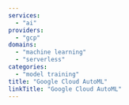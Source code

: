 ```yaml
---
services:
  - "ai"
providers:
  - "gcp"
domains:
  - "machine learning"
  - "serverless"
categories:
  - "model training"
title: "Google Cloud AutoML"
linkTitle: "Google Cloud AutoML"
---
```

